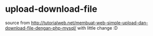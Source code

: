 upload-download-file
====================

source from http://tutorialweb.net/membuat-web-simple-upload-dan-download-file-dengan-php-mysql/ with little change :D
